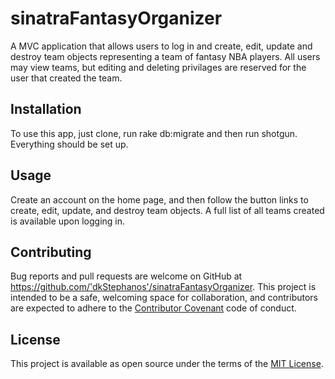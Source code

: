 # sinatraFantasyOrganizer
A MVC application that allows users to log in and create, edit, update and destroy team objects representing a team of fantasy NBA players. All users may view teams, but editing and deleting privilages are reserved for the user that created the team.


## Installation

To use this app, just clone, run rake db:migrate and then run shotgun. Everything should be set up.

## Usage

Create an account on the home page, and then follow the button links to create, edit, update, and destroy team objects. A full list of all teams created is available upon logging in.

## Contributing

Bug reports and pull requests are welcome on GitHub at https://github.com/'dkStephanos'/sinatraFantasyOrganizer. This project is intended to be a safe, welcoming space for collaboration, and contributors are expected to adhere to the [Contributor Covenant](http://contributor-covenant.org) code of conduct.

## License

This project is available as open source under the terms of the [MIT License](http://opensource.org/licenses/MIT).
